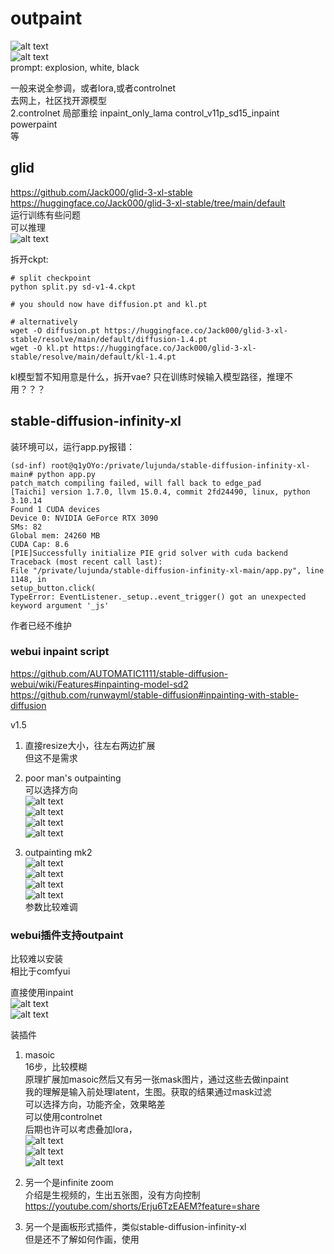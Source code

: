 # outpaint

![alt text](assets/README/291712641102_.pic.jpg)   
![alt text](assets/README/281712641096_.pic.jpg)    
prompt: explosion, white, black    


一般来说全参调，或者lora,或者controlnet   
去网上，社区找开源模型    
2.controlnet 局部重绘 inpaint_only_lama control_v11p_sd15_inpaint    
powerpaint   
等   



## glid
https://github.com/Jack000/glid-3-xl-stable    
https://huggingface.co/Jack000/glid-3-xl-stable/tree/main/default   
运行训练有些问题   
可以推理   
![alt text](assets/README/271712641089_.pic.jpg)

拆开ckpt:   

    # split checkpoint
    python split.py sd-v1-4.ckpt

    # you should now have diffusion.pt and kl.pt

    # alternatively
    wget -O diffusion.pt https://huggingface.co/Jack000/glid-3-xl-stable/resolve/main/default/diffusion-1.4.pt
    wget -O kl.pt https://huggingface.co/Jack000/glid-3-xl-stable/resolve/main/default/kl-1.4.pt

kl模型暂不知用意是什么，拆开vae? 只在训练时候输入模型路径，推理不用？？？    


## stable-diffusion-infinity-xl
装环境可以，运行app.py报错：   

    (sd-inf) root@q1yOYo:/private/lujunda/stable-diffusion-infinity-xl-main# python app.py
    patch_match compiling failed, will fall back to edge_pad
    [Taichi] version 1.7.0, llvm 15.0.4, commit 2fd24490, linux, python 3.10.14
    Found 1 CUDA devices
    Device 0: NVIDIA GeForce RTX 3090
    SMs: 82
    Global mem: 24260 MB
    CUDA Cap: 8.6
    [PIE]Successfully initialize PIE grid solver with cuda backend
    Traceback (most recent call last):
    File "/private/lujunda/stable-diffusion-infinity-xl-main/app.py", line 1148, in
    setup_button.click(
    TypeError: EventListener._setup..event_trigger() got an unexpected keyword argument '_js'
作者已经不维护   


### webui inpaint script
https://github.com/AUTOMATIC1111/stable-diffusion-webui/wiki/Features#inpainting-model-sd2     
https://github.com/runwayml/stable-diffusion#inpainting-with-stable-diffusion


v1.5    
1. 直接resize大小，往左右两边扩展       
但这不是需求  

2. poor man's outpainting   
可以选择方向    
![alt text](assets/README/431712639349_.pic-1.jpg)    
![alt text](assets/README/631712642102_.pic.jpg)    
![alt text](assets/README/image.png)    
![alt text](assets/README/image-1.png)   

3. outpainting mk2   
![alt text](assets/README/image-2.png)    
![alt text](assets/README/image-3.png)    
![alt text](assets/README/image-4.png)     
![alt text](assets/README/image-5.png)   
参数比较难调   

### webui插件支持outpaint


比较难以安装    
相比于comfyui   

直接使用inpaint    
![alt text](assets/README/431712639349_.pic.jpg)   
![alt text](assets/README/581712640260_.pic.jpg)   


装插件    
1. masoic    
16步，比较模糊   
原理扩展加masoic然后又有另一张mask图片，通过这些去做inpaint   
我的理解是输入前处理latent，生图。获取的结果通过mask过滤   
可以选择方向，功能齐全，效果略差    
可以使用controlnet   
后期也许可以考虑叠加lora，   
![alt text](assets/README/241712589773_.pic.jpg)    
![alt text](assets/README/251712589784_.pic.jpg)   
![alt text](assets/README/261712589802_.pic.jpg)   






2. 另一个是infinite zoom   
介绍是生视频的，生出五张图，没有方向控制    
https://youtube.com/shorts/Erju6TzEAEM?feature=share   



3. 另一个是画板形式插件，类似stable-diffusion-infinity-xl   
但是还不了解如何作画，使用    










